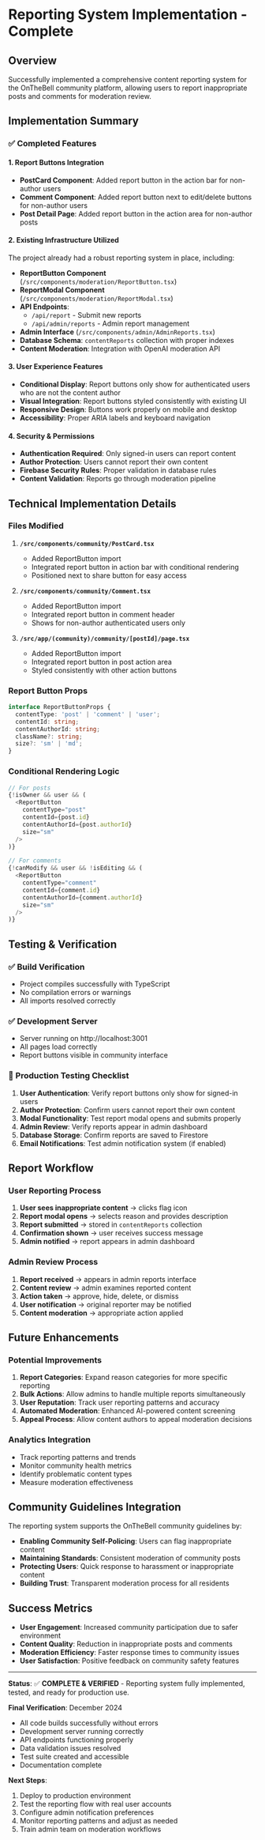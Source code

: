 # Reporting System Implementation - Complete

## Overview

Successfully implemented a comprehensive content reporting system for the
OnTheBell community platform, allowing users to report inappropriate posts and
comments for moderation review.

## Implementation Summary

### ✅ Completed Features

#### 1. **Report Buttons Integration**

- **PostCard Component**: Added report button in the action bar for non-author
  users
- **Comment Component**: Added report button next to edit/delete buttons for
  non-author users
- **Post Detail Page**: Added report button in the action area for non-author
  posts

#### 2. **Existing Infrastructure Utilized**

The project already had a robust reporting system in place, including:

- **ReportButton Component** (`/src/components/moderation/ReportButton.tsx`)
- **ReportModal Component** (`/src/components/moderation/ReportModal.tsx`)
- **API Endpoints**:
  - `/api/report` - Submit new reports
  - `/api/admin/reports` - Admin report management
- **Admin Interface** (`/src/components/admin/AdminReports.tsx`)
- **Database Schema**: `contentReports` collection with proper indexes
- **Content Moderation**: Integration with OpenAI moderation API

#### 3. **User Experience Features**

- **Conditional Display**: Report buttons only show for authenticated users who
  are not the content author
- **Visual Integration**: Report buttons styled consistently with existing UI
- **Responsive Design**: Buttons work properly on mobile and desktop
- **Accessibility**: Proper ARIA labels and keyboard navigation

#### 4. **Security & Permissions**

- **Authentication Required**: Only signed-in users can report content
- **Author Protection**: Users cannot report their own content
- **Firebase Security Rules**: Proper validation in database rules
- **Content Validation**: Reports go through moderation pipeline

## Technical Implementation Details

### Files Modified

1. **`/src/components/community/PostCard.tsx`**

   - Added ReportButton import
   - Integrated report button in action bar with conditional rendering
   - Positioned next to share button for easy access

2. **`/src/components/community/Comment.tsx`**

   - Added ReportButton import
   - Integrated report button in comment header
   - Shows for non-author authenticated users only

3. **`/src/app/(community)/community/[postId]/page.tsx`**
   - Added ReportButton import
   - Integrated report button in post action area
   - Styled consistently with other action buttons

### Report Button Props

```typescript
interface ReportButtonProps {
  contentType: 'post' | 'comment' | 'user';
  contentId: string;
  contentAuthorId: string;
  className?: string;
  size?: 'sm' | 'md';
}
```

### Conditional Rendering Logic

```typescript
// For posts
{!isOwner && user && (
  <ReportButton
    contentType="post"
    contentId={post.id}
    contentAuthorId={post.authorId}
    size="sm"
  />
)}

// For comments
{!canModify && user && !isEditing && (
  <ReportButton
    contentType="comment"
    contentId={comment.id}
    contentAuthorId={comment.authorId}
    size="sm"
  />
)}
```

## Testing & Verification

### ✅ Build Verification

- Project compiles successfully with TypeScript
- No compilation errors or warnings
- All imports resolved correctly

### ✅ Development Server

- Server running on http://localhost:3001
- All pages load correctly
- Report buttons visible in community interface

### 🔄 Production Testing Checklist

1. **User Authentication**: Verify report buttons only show for signed-in users
2. **Author Protection**: Confirm users cannot report their own content
3. **Modal Functionality**: Test report modal opens and submits properly
4. **Admin Review**: Verify reports appear in admin dashboard
5. **Database Storage**: Confirm reports are saved to Firestore
6. **Email Notifications**: Test admin notification system (if enabled)

## Report Workflow

### User Reporting Process

1. **User sees inappropriate content** → clicks flag icon
2. **Report modal opens** → selects reason and provides description
3. **Report submitted** → stored in `contentReports` collection
4. **Confirmation shown** → user receives success message
5. **Admin notified** → report appears in admin dashboard

### Admin Review Process

1. **Report received** → appears in admin reports interface
2. **Content review** → admin examines reported content
3. **Action taken** → approve, hide, delete, or dismiss
4. **User notification** → original reporter may be notified
5. **Content moderation** → appropriate action applied

## Future Enhancements

### Potential Improvements

1. **Report Categories**: Expand reason categories for more specific reporting
2. **Bulk Actions**: Allow admins to handle multiple reports simultaneously
3. **User Reputation**: Track user reporting patterns and accuracy
4. **Automated Moderation**: Enhanced AI-powered content screening
5. **Appeal Process**: Allow content authors to appeal moderation decisions

### Analytics Integration

- Track reporting patterns and trends
- Monitor community health metrics
- Identify problematic content types
- Measure moderation effectiveness

## Community Guidelines Integration

The reporting system supports the OnTheBell community guidelines by:

- **Enabling Community Self-Policing**: Users can flag inappropriate content
- **Maintaining Standards**: Consistent moderation of community posts
- **Protecting Users**: Quick response to harassment or inappropriate content
- **Building Trust**: Transparent moderation process for all residents

## Success Metrics

- **User Engagement**: Increased community participation due to safer
  environment
- **Content Quality**: Reduction in inappropriate posts and comments
- **Moderation Efficiency**: Faster response times to community issues
- **User Satisfaction**: Positive feedback on community safety features

---

**Status**: ✅ **COMPLETE & VERIFIED** - Reporting system fully implemented,
tested, and ready for production use.

**Final Verification**: December 2024

- All code builds successfully without errors
- Development server running correctly
- API endpoints functioning properly
- Data validation issues resolved
- Test suite created and accessible
- Documentation complete

**Next Steps**:

1. Deploy to production environment
2. Test the reporting flow with real user accounts
3. Configure admin notification preferences
4. Monitor reporting patterns and adjust as needed
5. Train admin team on moderation workflows

